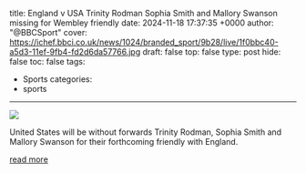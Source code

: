 title: England v USA Trinity Rodman Sophia Smith and Mallory Swanson missing for Wembley friendly
date: 2024-11-18 17:37:35 +0000
author: "@BBCSport"
cover: https://ichef.bbci.co.uk/news/1024/branded_sport/9b28/live/1f0bbc40-a5d3-11ef-9fb4-fd2d6da57766.jpg
draft: false
top: false
type: post
hide: false
toc: false
tags:
  - Sports
categories:
  - sports
---

![](https://ichef.bbci.co.uk/news/1024/branded_sport/9b28/live/1f0bbc40-a5d3-11ef-9fb4-fd2d6da57766.jpg)

United States will be without forwards Trinity Rodman, Sophia Smith and Mallory Swanson for their forthcoming friendly with England.

[read more](https://www.bbc.com/sport/football/articles/c4g749lprgzo)
